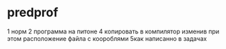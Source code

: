 # predprof
1 норм
2 программа на питоне 
4 копировать в компилятор изменив при этом расположение файла с коороблями
5как написанно в задачах
